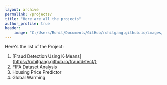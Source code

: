 ```yaml
---
layout: archive
permalink: /projects/
title: "Here are all the projects"
author_profile: true
header:
    image: "C:/Users/Rohit/Documents/GitHub/rohitgang.github.io/images/fraud.png" #/images/fraud.png"
---
```


Here's the list of the Project:

1. [Fraud Detection Using K-Means]{https://rohitgang.github.io/frauddetect/}
2. FIFA Dataset Analysis
3. Housing Price Predictor
4. Global Warming
